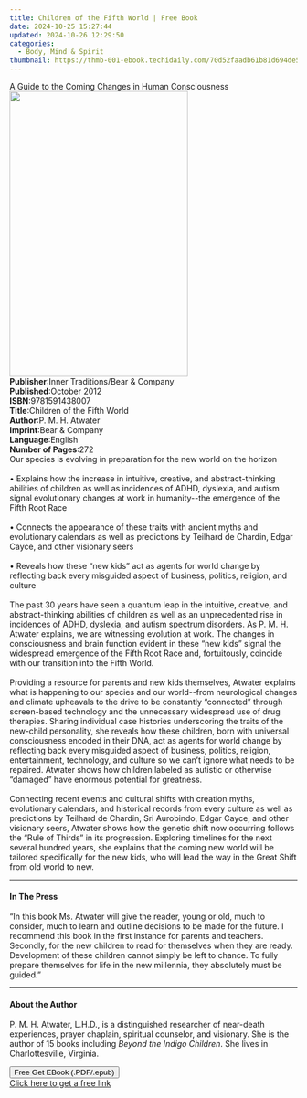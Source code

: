 ```yaml
---
title: Children of the Fifth World | Free Book
date: 2024-10-25 15:27:44
updated: 2024-10-26 12:29:50
categories:
  - Body, Mind & Spirit
thumbnail: https://thmb-001-ebook.techidaily.com/70d52faadb61b81d694de53406733cc1f2594745011b163c470dc36b88f51eea.jpg
---
```

<main id="book-container">
  <div class="flex flex-col">
    <div class="book-brief flex-1 py-6 px-4 sm:p-6 md:py-10 md:px-8">
      <!-- brief-->
      <div class="book-brief-main">
        A Guide to the Coming Changes in Human Consciousness
      </div>
    </div>
    <div
      class="book-meta-info flex-1 grid gap-4 col-start-1 col-end-3 row-start-1 sm:mb-6 sm:grid-cols-4 lg:gap-6 lg:col-start-2 lg:row-end-6 lg:row-span-6 lg:mb-0"
    >
      <div
        class="book-meta-info-left place-content-center mt-4 p-4 text-sm leading-6 col-start-2 col-span-2 dark:text-slate-400"
      >
        <img
          class="w-full h-500 object-cover rounded-lg sm:h-255 sm:col-span-2 lg:col-span-full"
          src="https://img-001-ebook.techidaily.com/9f6f1734a38793d36d8f8961c560d09d9afac65b1f3c23bb6310ad0192748970.jpg"
          alt=""
          width="312"
          height="500"
        />
      </div>
      <div
        class="book-meta-info-right mt-2 col-start-1 row-start-2 col-span-3 self-center"
      >
        <!-- meta data  -->
        <div class="flex flex-col px-4 md:px-8">
          <div class="flex-1">
            <strong>Publisher</strong>:<span class="px-2"
              >Inner Traditions/Bear &amp; Company</span
            >
          </div>
          <div class="flex-1">
            <strong>Published</strong>:<span class="px-2">October 2012</span>
          </div>
          <div class="flex-1">
            <strong>ISBN</strong>:<span class="px-2">9781591438007</span>
          </div>
          <div class="flex-1">
            <strong>Title</strong>:<span class="px-2"
              >Children of the Fifth World</span
            >
          </div>
          <div class="flex-1">
            <strong>Author</strong>:<span class="px-2">P. M. H. Atwater</span>
          </div>
          <div class="flex-1">
            <strong>Imprint</strong>:<span class="px-2"
              >Bear &amp; Company</span
            >
          </div>
          <div class="flex-1">
            <strong>Language</strong>:<span class="px-2">English</span>
          </div>
          <div class="flex-1">
            <strong>Number of Pages</strong>:<span class="px-2">272</span>
          </div>
        </div>
      </div>
    </div>
    <div class="book-description flex-1 py-6 px-4 sm:p-6 md:py-10 md:px-8">
      <div class="book-description-main">
        <div accordion-content="" id="description">
          Our species is evolving in preparation for the new world on the
          horizon <br />
          <br />• Explains how the increase in intuitive, creative, and
          abstract-thinking abilities of children as well as incidences of ADHD,
          dyslexia, and autism signal evolutionary changes at work in
          humanity--the emergence of the Fifth Root Race <br />
          <br />• Connects the appearance of these traits with ancient myths and
          evolutionary calendars as well as predictions by Teilhard de Chardin,
          Edgar Cayce, and other visionary seers <br />
          <br />• Reveals how these “new kids” act as agents for world change by
          reflecting back every misguided aspect of business, politics,
          religion, and culture <br />
          <br />The past 30 years have seen a quantum leap in the intuitive,
          creative, and abstract-thinking abilities of children as well as an
          unprecedented rise in incidences of ADHD, dyslexia, and autism
          spectrum disorders. As P. M. H. Atwater explains, we are witnessing
          evolution at work. The changes in consciousness and brain function
          evident in these “new kids” signal the widespread emergence of the
          Fifth Root Race and, fortuitously, coincide with our transition into
          the Fifth World. <br />
          <br />Providing a resource for parents and new kids themselves,
          Atwater explains what is happening to our species and our world--from
          neurological changes and climate upheavals to the drive to be
          constantly “connected” through screen-based technology and the
          unnecessary widespread use of drug therapies. Sharing individual case
          histories underscoring the traits of the new-child personality, she
          reveals how these children, born with universal consciousness encoded
          in their DNA, act as agents for world change by reflecting back every
          misguided aspect of business, politics, religion, entertainment,
          technology, and culture so we can’t ignore what needs to be repaired.
          Atwater shows how children labeled as autistic or otherwise “damaged”
          have enormous potential for greatness. <br />
          <br />Connecting recent events and cultural shifts with creation
          myths, evolutionary calendars, and historical records from every
          culture as well as predictions by Teilhard de Chardin, Sri Aurobindo,
          Edgar Cayce, and other visionary seers, Atwater shows how the genetic
          shift now occurring follows the “Rule of Thirds” in its progression.
          Exploring timelines for the next several hundred years, she explains
          that the coming new world will be tailored specifically for the new
          kids, who will lead the way in the Great Shift from old world to new.
        </div>
        <div class="accordion-fader"></div>
      </div>
    </div>
    <div class="book-excerpts flex-1 py-6 px-4 sm:p-6 md:py-10 md:px-8">
      <!-- excerpts-->
      <div class="book-excerpts-main">
        <hr />
        <h4 class="placeholder placeholder-heading">
          <span>In The Press</span>
        </h4>
        <p>
          “In this book Ms. Atwater will give the reader, young or old, much to
          consider, much to learn and outline decisions to be made for the
          future. I recommend this book in the first instance for parents and
          teachers. Secondly, for the new children to read for themselves when
          they are ready. Development of these children cannot simply be left to
          chance. To fully prepare themselves for life in the new millennia,
          they absolutely must be guided.”
        </p>
      </div>
    </div>
    <div class="book-about-author flex-1 py-6 px-4 sm:p-6 md:py-10 md:px-8">
      <!-- about author-->
      <div class="book-main-author-main">
        <hr />
        <h4 class="placeholder placeholder-heading">
          <span>About the Author</span>
        </h4>
        <p>
          P. M. H. Atwater, L.H.D., is a distinguished researcher of near-death
          experiences, prayer chaplain, spiritual counselor, and visionary. She
          is the author of 15 books including <i>Beyond the Indigo Children</i>.
          She lives in Charlottesville, Virginia.
        </p>
      </div>
    </div>
    <div class="book-free-get flex-1 py-6 px-4 sm:p-6 md:py-10 md:px-8">
      <button
        id="btn-free-get"
        class="bg-blue-500 hover:bg-blue-700 text-white font-bold py-2 px-4 rounded"
      >
        Free Get EBook (.PDF/.epub)
      </button>
      <div id="countdown-display" class="px-2 text-lg mt-2"></div>
      <a
        id="free-link"
        class="hidden bg-blue-500 hover:bg-blue-700 text-white font-bold py-2 px-4 rounded"
        href="https://www.ebooks.com/en-us/book/95782350/children-of-the-fifth-world/p-m-h-atwater/"
        target="_blank"
        >Click here to get a free link</a
      >
    </div>
    <script>
      let countdownTime = 0;
      let countdownInterval = null;
      document
        .getElementById('btn-free-get')
        .addEventListener('click', startCountdown);
      function startCountdown() {
        countdownTime = new Date().getTime() + 60000 * 3;
        countdownInterval = setInterval(updateCountdown, 1000);
        document.getElementById('btn-free-get').disabled = true;
        document
          .getElementById('btn-free-get')
          .classList.add('bg-gray-500', 'cursor-not-allowed');
      }
      function updateCountdown() {
        let currentTime = new Date().getTime();
        let timeLeft = countdownTime - currentTime;
        let secondsLeft = Math.floor(timeLeft / 1000);
        document.getElementById('countdown-display').innerHTML =
          `Remaining time: ${secondsLeft} seconds.`;
        if (secondsLeft <= 0) {
          clearInterval(countdownInterval);
          document.getElementById('btn-free-get').classList.add('hidden');
          document.getElementById('free-link').classList.remove('hidden');
          document.getElementById('countdown-display').innerHTML = '';
        }
      }
    </script>
  </div>
</main>
